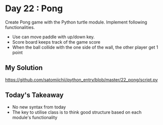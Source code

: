 # Day 22 : Pong

Create Pong game with the Python turtle module.
Implement following functionalities.

- Use can move paddle with up/down key.
- Score board keeps track of the game score
- When the ball collide with the one side of the wall, the other player get 1 point

## My Solution

https://github.com/satomiichii/python_entry/blob/master/22_pong/script.py

## Today's Takeaway

- No new syntax from today
- The key to utilise class is to think good structure based on each module's functionality
